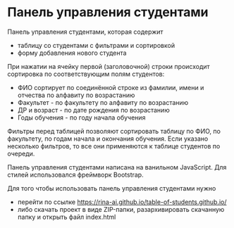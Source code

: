 # Панель управления студентами

Панель управления студентами, которая содержит  
- таблицу со студентами с фильтрами и сортировкой
- форму добавления нового студента

При нажатии на ячейку первой (заголовочной) строки происходит сортировка по соответствующим полям студентов:
- ФИО сортирует по соединённой строке из фамилии, имени и отчества по алфавиту по возрастанию
- Факультет - по факультету по алфавиту по возрастанию
- ДР и возраст - по дате рождения по возрастанию
- Годы обучения - по году начала обучения

Фильтры перед таблицей позволяют сортировать таблицу по ФИО, по факультету, по годам начала и окончания обучения. Если указано несколько фильтров, то все они применяются к таблице студентов по очереди.

Панель управления студентами написана на ванильном JavaScript. 
Для стилей использовался фреймворк Bootstrap. 


Для того чтобы использовать панель управления студентами нужно
- перейти по ссылке https://rina-ai.github.io/table-of-students.github.io/
- либо скачать проект в виде ZIP-папки, разархивировать скачанную папку и открыть файл index.html
